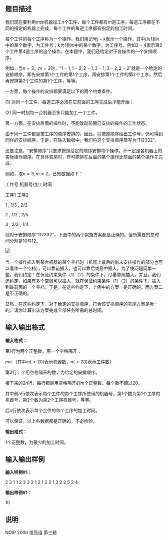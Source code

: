 题目描述
----

我们现在要利用$m$台机器加工$n$个工件，每个工件都有$m$道工序，每道工序都在不同的指定的机器上完成。每个工件的每道工序都有指定的加工时间。

每个工件的每个工序称为一个操作，我们用记号$j-k$表示一个操作，其中$j$为$1$到$n$中的某个数字，为工件号；$k$为$1$到$m$中的某个数字，为工序号，例如$2-4$表示第$2$个工件第$4$道工序的这个操作。在本题中，我们还给定对于各操作的一个安排顺序。

例如，当$n=3$，$m=2$时，“$1-1,1-2,2-1,3-1,3-2,2-2$”就是一个给定的安排顺序，即先安排第$1$个工件的第$1$个工序，再安排第$1$个工件的第$2$个工序，然后再安排第$2$个工件的第$1$个工序，等等。

一方面，每个操作的安排都要满足以下的两个约束条件。

(1) 对同一个工件，每道工序必须在它前面的工序完成后才能开始；

(2) 同一时刻每一台机器至多只能加工一个工件。

另一方面，在安排后面的操作时，不能改动前面已安排的操作的工作状态。

由于同一工件都是按工序的顺序安排的，因此，只按原顺序给出工件号，仍可得到同样的安排顺序，于是，在输入数据中，我们将这个安排顺序简写为“$1 1 2 3 3 2$”。

还要注意，“安排顺序”只要求按照给定的顺序安排每个操作。不一定是各机器上的实际操作顺序。在具体实施时，有可能排在后面的某个操作比前面的某个操作先完成。

例如，取$n=3,m=2$，已知数据如下：

工件号 机器号/加工时间

工序$1$ 工序$2$

$1$ , $1/3$ , $2/2$

$2$ , $1/2$ , $2/5$

$3$ , $2/2$ , $1/4$

则对于安排顺序“$1 1 2 3 3 2$”，下图中的两个实施方案都是正确的。但所需要的总时间分别是$10$与$12$。

![](http://pic002.cnblogs.com/images/2010/133181/2010102423271740.jpg) 　

当一个操作插入到某台机器的某个空档时（机器上最后的尚未安排操作的部分也可以看作一个空档），可以靠前插入，也可以靠后或居中插入。为了使问题简单一些，我们约定：在保证约束条件（$1$）（$2$）的条件下，尽量靠前插入。并且，我们还约定，如果有多个空档可以插入，就在保证约束条件（$1$）（$2$）的条件下，插入到最前面的一个空档。于是，在这些约定下，上例中的方案一是正确的，而方案二是不正确的。

显然，在这些约定下，对于给定的安排顺序，符合该安排顺序的实施方案是唯一的，请你计算出该方案完成全部任务所需的总时间。

输入输出格式
------

**输入格式：**  

第$1$行为两个正整数，用一个空格隔开：

$m n$ （其中$m(<20)$表示机器数，$n(<20)$表示工件数）

第$2$行：个用空格隔开的数，为给定的安排顺序。

接下来的$2n$行，每行都是用空格隔开的$m$个正整数，每个数不超过$20$。

其中前$n$行依次表示每个工件的每个工序所使用的机器号，第$1$个数为第$1$个工序的机器号，第$2$个数为第$2$个工序机器号，等等。

后$n$行依次表示每个工件的每个工序的加工时间。

可以保证，以上各数据都是正确的，不必检验。

**输出格式：**  

$1$个正整数，为最少的加工时间。

输入输出样例
------

**输入样例#1：** 

2 3
1 1 2 3 3 2
1 2 
1 2 
2 1
3 2 
2 5 
2 4

**输出样例#1：** 

10

说明
--

NOIP 2006 提高组 第三题